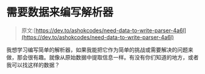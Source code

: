 # 需要数据来编写解析器

> 原文:[https://dev.to/ashokcodes/need-data-to-write-parser-4a6l](https://dev.to/ashokcodes/need-data-to-write-parser-4a6l)

我想学习编写简单的解析器，如果我能把它作为简单的挑战或需要解决的问题来做，那会很有趣。就像从原始数据中提取信息一样。有没有你们知道的地方，或者我可以找这样的数据？